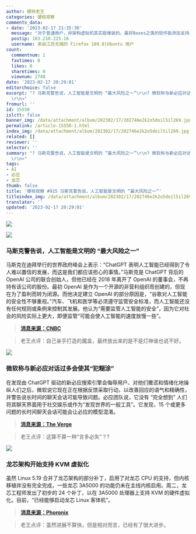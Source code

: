 ```yaml
---
author: 硬核老王
categories: 硬核观察
comments_data:
- date: '2023-02-17 21:35:30'
  message: "对于普通用户，异架构虚拟机其实挺难装的。最好Boxes之类的软件能添加支持。<br />\r\n<br />\r\nAarch64之类的电脑太贵。树梅派价格都翻了几倍。"
  postip: 183.210.225.16
  username: 来自江苏无锡的 Firefox 109.0|Ubuntu 用户
count:
  commentnum: 1
  favtimes: 0
  likes: 0
  sharetimes: 0
  viewnum: 2748
date: '2023-02-17 20:29:01'
editorchoice: false
excerpt: "? 马斯克警告说，人工智能是文明的 “最大风险之一”\r\n? 微软称与新必应对话过多会使其“犯糊涂”\r\n? 龙芯架构开始支持 KVM 虚拟化\r\n»
  \r\n»"
fromurl: ''
id: 15550
islctt: false
banner_img: /data/attachment/album/202302/17/202746e2k2o5doil5il269.jpg
permalink: /article-15550-1.html
index_img: /data/attachment/album/202302/17/202746e2k2o5doil5il269.jpg
related: []
reviewer: ''
selector: ''
summary: "? 马斯克警告说，人工智能是文明的 “最大风险之一”\r\n? 微软称与新必应对话过多会使其“犯糊涂”\r\n? 龙芯架构开始支持 KVM 虚拟化\r\n»
  \r\n»"
tags:
- AI
- 必应
- 龙芯
thumb: false
title: '硬核观察 #915 马斯克警告说，人工智能是文明的 “最大风险之一”'
titleindex_img: /data/attachment/album/202302/17/202746e2k2o5doil5il269.jpg
translator: ''
updated: '2023-02-17 20:29:01'
---
```


![](/data/attachment/album/202302/17/202746e2k2o5doil5il269.jpg)


![](/data/attachment/album/202302/17/202753lfx2xxw42v43gzix.jpg)


### 马斯克警告说，人工智能是文明的 “最大风险之一”


马斯克在迪拜举行的世界政府峰会上表示：“ChatGPT 表明人工智能已经得到了令人难以置信的发展，而这是我们都应该担心的事情。”马斯克是 ChatGPT 背后的 OpenAI 公司的联合创始人，但他已经在 2018 年离开了 OpenAI 的董事会，不再持有该公司的股份。最初 OpenAI 是作为一个开源的非营利组织而创建的，但现在为了盈利而转为闭源。而他决定建立 OpenAI 的部分原因是，“谷歌对人工智能的安全性不够重视。”汽车、飞机和医学等必须遵守监管安全标准，而人工智能还没有任何规则或条例来控制其发展。他认为“需要监管人工智能的安全”，因为它对社会的风险实际上更大，即便监管“可能会使人工智能的速度放慢一些”。



> 
> **[消息来源：CNBC](https://www.cnbc.com/2023/02/15/elon-musk-co-founder-of-chatgpt-creator-openai-warns-of-ai-society-risk.html)**
> 
> 
> 



> 
> 老王点评：自己亲手打造的魔盒，最终放出来的是不是灯神谁也说不好。
> 
> 
> 


![](/data/attachment/album/202302/17/202813otmmmslmolsofsvm.jpg)


### 微软称与新必应对话过多会使其“犯糊涂”


在发现由 ChatGPT 驱动的新必应搜索引擎会侮辱用户、对他们撒谎和情绪化地操纵人们之后，微软说它现在正在根据反馈采取行动，以改善回应的语气和精确性，并警告说长时间的聊天会话可能导致问题。必应团队说，它没有 “完全想到” 人们将其聊天界面用于社交娱乐或作为“发现世界的一般工具”。它发现，15 个或更多问题的长时间聊天会话可能会让必应的模型混淆。



> 
> **[消息来源：The Verge](https://www.theverge.com/2023/2/16/23602335/microsoft-bing-ai-testing-learnings-response)**
> 
> 
> 



> 
> 老王点评：这算不算一种“言多必失”？?
> 
> 
> 


![](/data/attachment/album/202302/17/202825hfcz6lss96fj6cm4.jpg)


### 龙芯架构开始支持 KVM 虚拟化


虽然 Linux 5.19 合并了龙芯架构的部分补丁，启用了对龙芯 CPU 的支持，但内核移植并没有完全完成，一些龙芯 3A5000 的功能仍未在主线内核启用。周二，龙芯工程师发出了初步的 24 个补丁，以在 3A5000 处理器上支持 KVM 的硬件虚拟化。目前，“已经能够启动龙芯 Linux 客体机”。



> 
> **[消息来源：Phoronix](https://www.phoronix.com/news/LoongArch-Linux-KVM)**
> 
> 
> 



> 
> 老王点评：虽然进展不算快，但是相对而言，已经有了很大进步。
> 
> 
>